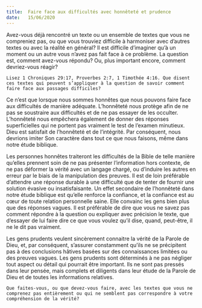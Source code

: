 ```yaml
---
title:  Faire face aux difficultés avec honnêteté et prudence
date:   15/06/2020
---
```


Avez-vous déjà rencontré un texte ou un ensemble de textes que vous ne compreniez pas, ou que vous trouviez difficile à harmoniser avec d’autres textes ou avec la réalité en général? Il est difficile d’imaginer qu’à un moment ou un autre vous n’avez pas fait face à ce problème. La question est, comment avez-vous répondu? Ou, plus important encore, comment devriez-vous réagir?

`Lisez 1 Chroniques 29:17, Proverbes 2:7, 1 Timothée 4:16. Que disent ces textes qui peuvent s’appliquer à la question de savoir comment faire face aux passages difficiles?`

Ce n’est que lorsque nous sommes honnêtes que nous pouvons faire face aux difficultés de manière adéquate. L’honnêteté nous protège afin de ne pas se soustraire aux difficultés et de ne pas essayer de les occulter. L’honnêteté nous empêchera également de donner des réponses superficielles qui ne portent pas vraiment le test de l’examen minutieux. Dieu est satisfait de l’honnêteté et de l’intégrité. Par conséquent, nous devrions imiter Son caractère dans tout ce que nous faisons, même dans notre étude biblique.

Les personnes honnêtes traiteront les difficultés de la Bible de telle manière qu’elles prennent soin de ne pas présenter l’information hors contexte, de ne pas déformer la vérité avec un langage chargé, ou d’induire les autres en erreur par le biais de la manipulation des preuves. Il est de loin préférable d’attendre une réponse durable à une difficulté que de tenter de fournir une solution évasive ou insatisfaisante. Un effet secondaire de l’honnêteté dans notre étude biblique est qu’elle renforce la confiance, et la confiance est au cœur de toute relation personnelle saine. Elle convainc les gens bien plus que des réponses vagues. Il est préférable de dire que vous ne savez pas comment répondre à la question ou expliquer avec précision le texte, que d’essayer de lui faire dire ce que vous voulez qu’il dise, quand, peut-être, il ne le dit pas vraiment.

Les gens prudents veulent sincèrement connaitre la vérité de la Parole de Dieu, et, par conséquent, s’assurer constamment qu’ils ne se précipitent pas à des conclusions hâtives basées sur des connaissances limitées ou des preuves vagues. Les gens prudents sont déterminés à ne pas négliger tout aspect ou détail qui pourrait être important. Ils ne sont pas pressés dans leur pensée, mais complets et diligents dans leur étude de la Parole de Dieu et de toutes les informations relatives.

`Que faites-vous, ou que devez-vous faire, avec les textes que vous ne comprenez pas entièrement ou qui ne semblent pas correspondre à votre compréhension de la vérité?`
